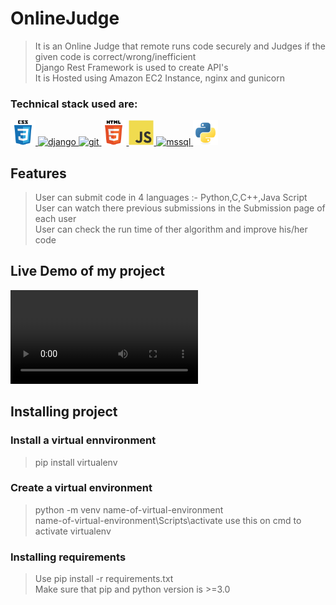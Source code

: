 # OnlineJudge

>It is an Online Judge that remote runs code securely and Judges if the given code is correct/wrong/inefficient<br>
>Django Rest Framework is used to create API's <br>
>It is Hosted using Amazon EC2 Instance, nginx and gunicorn<br>


<h3 align="left">Technical stack used are:</h3>
<p align="left"> <a href="https://getbootstrap.com" target="_blank" rel="noreferrer">  <img src="https://raw.githubusercontent.com/devicons/devicon/master/icons/css3/css3-original-wordmark.svg" alt="css3" width="40" height="40"/> </a> <a href="https://www.djangoproject.com/" target="_blank" rel="noreferrer"> <img src="https://cdn.worldvectorlogo.com/logos/django.svg" alt="django" width="40" height="40"/> </a> <a href="https://flask.palletsprojects.com/" target="_blank" rel="noreferrer"> <img src="https://www.vectorlogo.zone/logos/git-scm/git-scm-icon.svg" alt="git" width="40" height="40"/> </a> <a href="https://www.w3.org/html/" target="_blank" rel="noreferrer"> <img src="https://raw.githubusercontent.com/devicons/devicon/master/icons/html5/html5-original-wordmark.svg" alt="html5" width="40" height="40"/> </a> <a href="https://developer.mozilla.org/en-US/docs/Web/JavaScript" target="_blank" rel="noreferrer"> <img src="https://raw.githubusercontent.com/devicons/devicon/master/icons/javascript/javascript-original.svg" alt="javascript" width="40" height="40"/> </a> <a href="https://www.microsoft.com/en-us/sql-server" target="_blank" rel="noreferrer"> <img src="https://www.svgrepo.com/show/303229/microsoft-sql-server-logo.svg" alt="mssql" width="40" height="40"/> </a> <a href="https://pandas.pydata.org/" target="_blank" rel="noreferrer">  <img src="https://raw.githubusercontent.com/devicons/devicon/master/icons/python/python-original.svg" alt="python" width="40" height="40"/> </a> </p>
  
## Features
>User can submit code in 4 languages :- Python,C,C++,Java Script<br>
>User can watch there previous submissions in the Submission page of each user<br>
>User can check the run time of ther algorithm and improve his/her code<br>
 
## Live Demo of my project

![ezgif com-video-to-gif](https://user-images.githubusercontent.com/62418622/198820546-87f24192-ef6e-45e4-b75f-89c8b2f79241.mp4)
  
## Installing project

### Install a virtual ennvironment
>pip install virtualenv

### Create a virtual environment
>python -m venv name-of-virtual-environment<br>
>name-of-virtual-environment\Scripts\activate use this on cmd to activate virtualenv

### Installing requirements

>Use pip install -r requirements.txt<br>
>Make sure that pip and python version is >=3.0


  


